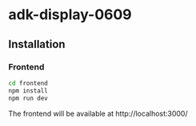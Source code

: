 # adk-display-0609

## Installation

### Frontend
```bash
cd frontend
npm install
npm run dev
```

The frontend will be available at http://localhost:3000/